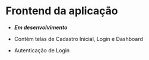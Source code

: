 # Frontend da aplicação

- __*Em desenvolvimento*__

- Contém telas de Cadastro Inicial, Login e Dashboard

- Autenticação de Login
